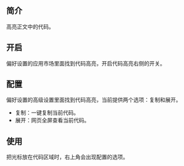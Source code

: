 ## 简介

高亮正文中的代码。

## 开启

偏好设置的应用市场里面找到代码高亮，开启代码高亮右侧的开关。

## 配置

偏好设置的高级设置里面找到代码高亮，当前提供两个选项：复制和展开。

- 复制：一键复制当前代码。
- 展开：网页全屏查看当前代码。

## 使用

把光标放在代码区域时，右上角会出现配置的选项。
